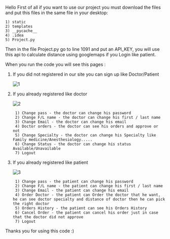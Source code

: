 Hello
First of all if you want to use our project you must download the files and put this files in the same file in your desktop:

	1) static
	2) templates
	3) __pycache__
	4) .idea
	5) Project.py

Then in the file Project.py go to line 1091 and put an API_KEY, you will use this api to calculate distance using googlemaps if you Login like patient.

When you run the code you will see this pages :

1) If you did not registered in our site you can sign up like Doctor/Patient

    ![1](https://user-images.githubusercontent.com/73485499/171308430-d3ae5226-ca57-49a5-b788-7db7499270cf.png)

2) If you already registered like doctor

    ![2](https://user-images.githubusercontent.com/73485499/171308862-d8bf75f7-755e-4fe0-8109-7a20a6ad8d1a.png)
  
        1) Change pass - the doctor can change his password
        2) Change F/L name - the doctor can change his first / last name
        3) Change Email - the doctor can change his email
        4) Doctor orders - the doctor can see his orders and approve or not
        5) Change Specialty - the doctor can change his Specialty like Family medicine/Anesthesiology.....
        6) Change Status - the doctor can change his status Available/Unavailable
        7) Logout

3) If you already registered like patient

   ![3](https://user-images.githubusercontent.com/73485499/171309813-9dd8d230-04ec-449b-81f6-ddcb86ec983f.png)
  
        1) Change pass - the patient can change his password
        2) Change F/L name - the patient can change his first / last name
        3) Change Email - the patient can change his email
        4) Order Doctor - the patient can Order the doctor that he want, he can see doctor specialty and distance of doctor then he can pick the right doctor
        5) Orders History - the patient can see his Orders History
        6) Cancel Order - the patient can cancel his order just in case that the doctor did not approve 
        7) Logout

Thanks you for using this code :) 
